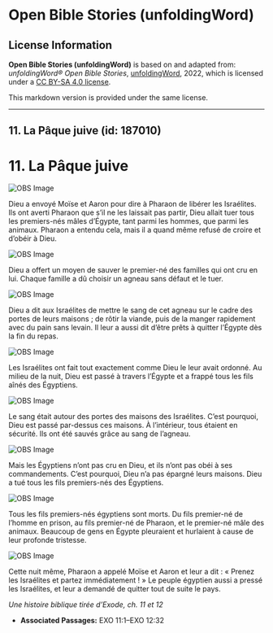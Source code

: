 # Open Bible Stories (unfoldingWord)

## License Information

**Open Bible Stories (unfoldingWord)** is based on and adapted from: _unfoldingWord® Open Bible Stories_, [unfoldingWord](https://unfoldingword.org/utw), 2022, which is licensed under a [CC BY-SA 4.0 license](https://creativecommons.org/licenses/by-sa/4.0/legalcode.en).

This markdown version is provided under the same license.



--------------------------------

## 11. La Pâque juive (id: 187010)

11\. La Pâque juive
===================

![OBS Image](https://cdn.aquifer.bible/aquifer-content/resources/UWOBS/jpg/360px/obs-en-11-01.jpg)

Dieu a envoyé Moïse et Aaron pour dire à Pharaon de libérer les Israélites. Ils ont averti Pharaon que s’il ne les laissait pas partir, Dieu allait tuer tous les premiers\-nés mâles d’Égypte, tant parmi les hommes, que parmi les animaux. Pharaon a entendu cela, mais il a quand même refusé de croire et d’obéir à Dieu.

![OBS Image](https://cdn.aquifer.bible/aquifer-content/resources/UWOBS/jpg/360px/obs-en-11-02.jpg)

Dieu a offert un moyen de sauver le premier\-né des familles qui ont cru en lui. Chaque famille a dû choisir un agneau sans défaut et le tuer.

![OBS Image](https://cdn.aquifer.bible/aquifer-content/resources/UWOBS/jpg/360px/obs-en-11-03.jpg)

Dieu a dit aux Israélites de mettre le sang de cet agneau sur le cadre des portes de leurs maisons ; de rôtir la viande, puis de la manger rapidement avec du pain sans levain. Il leur a aussi dit d’être prêts à quitter l’Égypte dès la fin du repas.

![OBS Image](https://cdn.aquifer.bible/aquifer-content/resources/UWOBS/jpg/360px/obs-en-11-04.jpg)

Les Israélites ont fait tout exactement comme Dieu le leur avait ordonné. Au milieu de la nuit, Dieu est passé à travers l’Égypte et a frappé tous les fils aînés des Égyptiens.

![OBS Image](https://cdn.aquifer.bible/aquifer-content/resources/UWOBS/jpg/360px/obs-en-11-05.jpg)

Le sang était autour des portes des maisons des Israélites. C’est pourquoi, Dieu est passé par\-dessus ces maisons. À l’intérieur, tous étaient en sécurité. Ils ont été sauvés grâce au sang de l’agneau.

![OBS Image](https://cdn.aquifer.bible/aquifer-content/resources/UWOBS/jpg/360px/obs-en-11-06.jpg)

Mais les Égyptiens n’ont pas cru en Dieu, et ils n’ont pas obéi à ses commandements. C’est pourquoi, Dieu n’a pas épargné leurs maisons. Dieu a tué tous les fils premiers\-nés des Égyptiens.

![OBS Image](https://cdn.aquifer.bible/aquifer-content/resources/UWOBS/jpg/360px/obs-en-11-07.jpg)

Tous les fils premiers\-nés égyptiens sont morts. Du fils premier\-né de l’homme en prison, au fils premier\-né de Pharaon, et le premier\-né mâle des animaux. Beaucoup de gens en Égypte pleuraient et hurlaient à cause de leur profonde tristesse.

![OBS Image](https://cdn.aquifer.bible/aquifer-content/resources/UWOBS/jpg/360px/obs-en-11-08.jpg)

Cette nuit même, Pharaon a appelé Moïse et Aaron et leur a dit : « Prenez les Israélites et partez immédiatement ! » Le peuple égyptien aussi a pressé les Israélites, et leur a demandé de quitter tout de suite le pays.

*Une histoire biblique tirée d’Exode, ch. 11 et 12*

* **Associated Passages:** EXO 11:1–EXO 12:32

